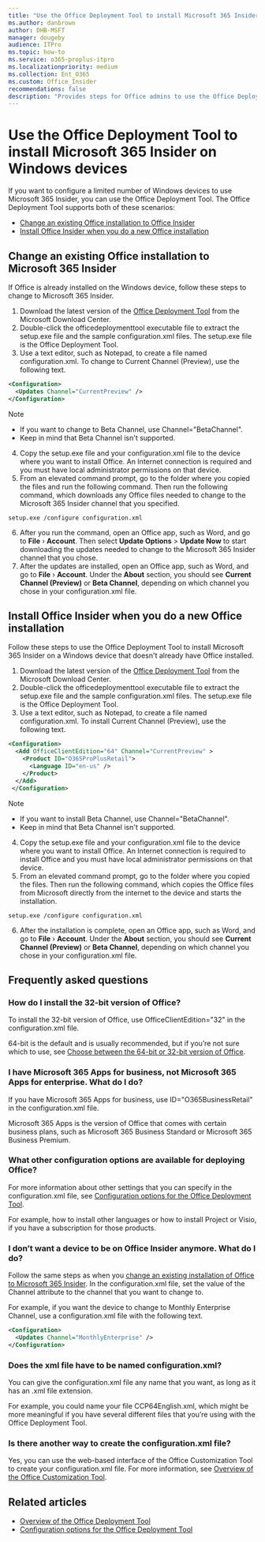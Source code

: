 ```yaml
---
title: "Use the Office Deployment Tool to install Microsoft 365 Insider on Windows devices"
ms.author: danbrown
author: DHB-MSFT
manager: dougeby
audience: ITPro
ms.topic: how-to
ms.service: o365-proplus-itpro
ms.localizationpriority: medium
ms.collection: Ent_O365
ms.custom: Office_Insider
recommendations: false
description: "Provides steps for Office admins to use the Office Deployment Tool to install Microsoft 365 Insider on Windows devices"
---
```


# Use the Office Deployment Tool to install Microsoft 365 Insider on Windows devices

If you want to configure a limited number of Windows devices to use Microsoft 365 Insider, you can use the Office Deployment Tool. The Office Deployment Tool supports both of these scenarios:

- [Change an existing Office installation to Office Insider](#change-an-existing-office-installation-to-office-insider)
- [Install Office Insider when you do a new Office installation](#install-office-insider-when-you-do-a-new-office-installation)

## Change an existing Office installation to Microsoft 365 Insider

If Office is already installed on the Windows device, follow these steps to change to Microsoft 365 Insider.

1. Download the latest version of the [Office Deployment Tool](https://www.microsoft.com/download/details.aspx?id=49117) from the Microsoft Download Center.
2. Double-click the officedeploymenttool executable file to extract the setup.exe file and the sample configuration.xml files. The setup.exe file is the Office Deployment Tool.
3. Use a text editor, such as Notepad, to create a file named configuration.xml. To change to Current Channel (Preview), use the following text.

```xml
<Configuration>
  <Updates Channel="CurrentPreview" />
</Configuration>
```

> [!NOTE]
> - If you want to change to Beta Channel, use Channel="BetaChannel".
> - Keep in mind that Beta Channel isn't supported.

4. Copy the setup.exe file and your configuration.xml file to the device where you want to install Office. An Internet connection is required and you must have local administrator permissions on that device.
5. From an elevated command prompt, go to the folder where you copied the files and run the following command. Then run the following command, which downloads any Office files needed to change to the Microsoft 365 Insider channel that you specified.

```console
setup.exe /configure configuration.xml
```

6. After you run the command, open an Office app, such as Word, and go to **File** › **Account**. Then select **Update Options** > **Update Now** to start downloading the updates needed to change to the Microsoft 365 Insider channel that you chose.
7. After the updates are installed, open an Office app, such as Word, and go to **File** › **Account**. Under the **About** section, you should see **Current Channel (Preview)** or **Beta Channel**, depending on which channel you chose in your configuration.xml file.

## Install Office Insider when you do a new Office installation

Follow these steps to use the Office Deployment Tool to install Microsoft 365 Insider on a Windows device that doesn't already have Office installed.

1. Download the latest version of the [Office Deployment Tool](https://www.microsoft.com/download/details.aspx?id=49117) from the Microsoft Download Center.
2. Double-click the officedeploymenttool executable file to extract the setup.exe file and the sample configuration.xml files. The setup.exe file is the Office Deployment Tool.
3. Use a text editor, such as Notepad, to create a file named configuration.xml. To install Current Channel (Preview), use the following text.

```xml
<Configuration>
  <Add OfficeClientEdition="64" Channel="CurrentPreview" >
    <Product ID="O365ProPlusRetail">
      <Language ID="en-us" />
    </Product>
  </Add>
 </Configuration>
```

> [!NOTE]
> - If you want to install Beta Channel, use Channel="BetaChannel".
> - Keep in mind that Beta Channel isn't supported.

4. Copy the setup.exe file and your configuration.xml file to the device where you want to install Office. An Internet connection is required to install Office and you must have local administrator permissions on that device.
5. From an elevated command prompt, go to the folder where you copied the files. Then run the following command, which copies the Office files from Microsoft directly from the internet to the device and starts the installation.

```console
setup.exe /configure configuration.xml
```

6. After the installation is complete, open an Office app, such as Word, and go to **File** › **Account**. Under the **About** section, you should see **Current Channel (Preview)** or **Beta Channel**, depending on which channel you chose in your configuration.xml file.

## Frequently asked questions

### How do I install the 32-bit version of Office?

To install the 32-bit version of Office, use OfficeClientEdition="32" in the configuration.xml file.

64-bit is the default and is usually recommended, but if you’re not sure which to use, see [Choose between the 64-bit or 32-bit version of Office](https://support.microsoft.com/office/2dee7807-8f95-4d0c-b5fe-6c6f49b8d261).

### I have Microsoft 365 Apps for business, not Microsoft 365 Apps for enterprise. What do I do?

If you have Microsoft 365 Apps for business, use ID="O365BusinessRetail" in the configuration.xml file.

Microsoft 365 Apps is the version of Office that comes with certain business plans, such as Microsoft 365 Business Standard or Microsoft 365 Business Premium.

### What other configuration options are available for deploying Office?

For more information about other settings that you can specify in the configuration.xml file, see [Configuration options for the Office Deployment Tool](../../office-deployment-tool-configuration-options.md).

For example, how to install other languages or how to install Project or Visio, if you have a subscription for those products.

### I don’t want a device to be on Office Insider anymore. What do I do?

Follow the same steps as when you [change an existing installation of Office to Microsoft 365 Insider](#change-an-existing-office-installation-to-office-insider). In the configuration.xml file, set the value of the Channel attribute to the channel that you want to change to.

For example, if you want the device to change to Monthly Enterprise Channel, use a configuration.xml file with the following text.

```xml
<Configuration>
  <Updates Channel="MonthlyEnterprise" />
</Configuration>
```

### Does the xml file have to be named configuration.xml?

You can give the configuration.xml file any name that you want, as long as it has an .xml file extension.

For example, you could name your file CCP64English.xml, which might be more meaningful if you have several different files that you’re using with the Office Deployment Tool.

### Is there another way to create the configuration.xml file?

Yes, you can use the web-based interface of the Office Customization Tool to create your configuration.xml file. For more information, see [Overview of the Office Customization Tool](../../admincenter/overview-office-customization-tool.md).

## Related articles
- [Overview of the Office Deployment Tool](../../overview-office-deployment-tool.md)
- [Configuration options for the Office Deployment Tool](../../office-deployment-tool-configuration-options.md)

